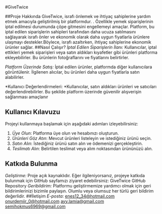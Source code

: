 #GiveTwice

##Proje Hakkında
GiveTwice, israfı önlemek ve ihtiyaç sahiplerine yardım etmek amacıyla geliştirilmiş bir platformdur. . Özellikle yemek siparişlerinin iptal edilmesi durumunda çöpe gitmesini engellemeyi amaçlar. Platform, bu iptal edilen siparişlerin sahipleri tarafından daha ucuza satılmasını sağlayarak israfı önler ve ekonomik olarak daha uygun fiyatlarla ürünlere ulaşmayı destekler.Böylece, israfı azaltırken, ihtiyaç sahiplerine ekonomik ürünler sağlar.
##Nasıl Çalışır?
*İptal Edilen Siparişlerin İlanı:* Kullanıcılar, iptal ettikleri yemek siparişleri veya satın aldıkları kıyafetler gibi ürünleri platforma ekleyebilirler. Bu ürünlerin fotoğraflarını ve fiyatlarını belirtirler.

*Platform Üzerinde Satış:* İptal edilen ürünler, platformda diğer kullanıcılara görüntülenir. İlgilenen alıcılar, bu ürünleri daha uygun fiyatlarla satın alabilirler.

*Kullanıcı Değerlendirmeleri: *Kullanıcılar, satın aldıkları ürünleri ve satıcıları değerlendirebilirler. Bu şekilde platform üzerinde güvenilir alışverişin sağlanması amaçlanır
## Kullanıcı Kılavuzu

Projeyi kullanmaya başlamak için aşağıdaki adımları izleyebilirsiniz:

1. *Üye Olun*: Platforma üye olun ve hesabınızı oluşturun.
2. *Ürünleri Göz Atın*: Mevcut ürünleri listeleyin ve istediğiniz ürünü seçin.
3. *Satın Alın*: İstediğiniz ürünü satın alın ve ödemenizi gerçekleştirin.
4. *Teslimatı Alın*: Belirtilen teslimat veya alım noktasından ürününüzü alın.

## Katkıda Bulunma
*Geliştirme:* Proje açık kaynaklıdır. Eğer ilgileniyorsanız, projeye katkıda bulunmak için GitHub sayfamızı ziyaret edebilirsiniz: GiveTwice GitHub Repository
*Geribildirim:* Platformu geliştirmemize yardımcı olmak için geri bildirimlerinizi bizimle paylaşın. Olumlu veya olumsuz her türlü geri bildirim değerlidir.
##İletişim
*E-posta:*
enes12_34@hotmail.com
onurdemiir_0@hotmail.com
ayy.lamia@gmail.com
semihokmus6969@gmail.com



 





